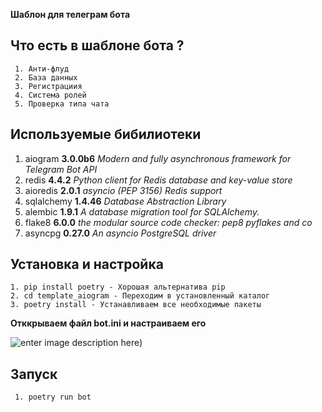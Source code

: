 **Шаблон для телеграм бота**

## **Что есть в шаблоне бота ?**

     1. Анти-флуд
     2. База данных
     3. Регистрациия
     4. Система ролей
     5. Проверка типа чата

## **Используемые бибилиотеки**

 

1. aiogram **3.0.0b6** *Modern and fully asynchronous framework for Telegram Bot API*
 2. redis **4.4.2** *Python client for Redis database and key-value store*
 3. aioredis **2.0.1**  *asyncio (PEP 3156) Redis support*
 4. sqlalchemy **1.4.46** *Database Abstraction Library*
 5. alembic **1.9.1**  *A database migration tool for SQLAlchemy.*
 6. flake8 **6.0.0** *the modular source code checker: pep8 pyflakes and co*
 7. asyncpg **0.27.0** *An asyncio PostgreSQL driver*


## **Установка и настройка**

    1. pip install poetry - Хорошая альтернатива pip
    2. cd template_aiogram - Переходим в установленный каталог
    3. poetry install - Устанавливаем все необходимые пакеты

**Отккрываем файл bot.ini и настраиваем его**

![enter image description here](https://raw.githubusercontent.com/FastCodeProfile/Pictures/main/%D0%A1%D0%BD%D0%B8%D0%BC%D0%BE%D0%BA%20%D1%8D%D0%BA%D1%80%D0%B0%D0%BD%D0%B0%20%D0%BE%D1%82%202023-01-12%2020-58-36.png?token=GHSAT0AAAAAAB47G7AUENJ3GIGNNIFSM3P4Y6AJKVA))


## Запуск

     1. poetry run bot


